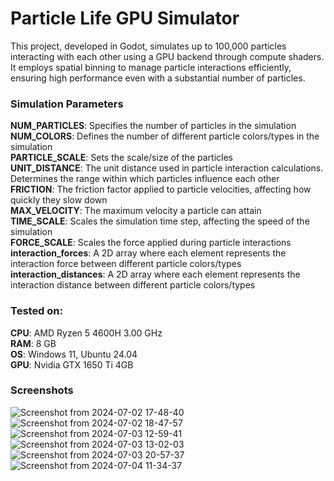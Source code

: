 # Particle Life GPU Simulator

This project, developed in Godot, simulates up to 100,000 particles interacting with each other using a GPU backend through compute shaders. It employs spatial binning to manage particle interactions efficiently, ensuring high performance even with a substantial number of particles.  

### Simulation Parameters  
**NUM_PARTICLES**: Specifies the number of particles in the simulation  
**NUM_COLORS**: Defines the number of different particle colors/types in the simulation  
**PARTICLE_SCALE**: Sets the scale/size of the particles  
**UNIT_DISTANCE**: The unit distance used in particle interaction calculations. Determines the range within which particles influence each other  
**FRICTION**: The friction factor applied to particle velocities, affecting how quickly they slow down  
**MAX_VELOCITY**: The maximum velocity a particle can attain  
**TIME_SCALE**: Scales the simulation time step, affecting the speed of the simulation  
**FORCE_SCALE**: Scales the force applied during particle interactions  
**interaction_forces**: A 2D array where each element represents the interaction force between different particle colors/types   
**interaction_distances**: A 2D array where each element represents the interaction distance between different particle colors/types  

### Tested on:  
**CPU**: AMD Ryzen 5 4600H 3.00 GHz  
**RAM**: 8 GB  
**OS**: Windows 11, Ubuntu 24.04  
**GPU**: Nvidia GTX 1650 Ti 4GB  

### Screenshots

![Screenshot from 2024-07-02 17-48-40](https://github.com/Subash-A-A/particle-life-gpu/assets/83503341/a88aa28a-acac-448b-bd63-a746b547de90)
![Screenshot from 2024-07-02 18-47-57](https://github.com/Subash-A-A/particle-life-gpu/assets/83503341/876c213b-85c6-4155-a2f2-5b03e1ad5fd0)
![Screenshot from 2024-07-03 12-59-41](https://github.com/Subash-A-A/particle-life-gpu/assets/83503341/fdb51b9d-3a9c-438c-9e91-eaab4e609525)
![Screenshot from 2024-07-03 13-02-03](https://github.com/Subash-A-A/particle-life-gpu/assets/83503341/3373e851-00b7-4d10-a3b0-7a7193ce1d88)
![Screenshot from 2024-07-03 20-57-37](https://github.com/Subash-A-A/particle-life-gpu/assets/83503341/0a510534-73cc-41a7-a7d6-abb988d908a8)
![Screenshot from 2024-07-04 11-34-37](https://github.com/Subash-A-A/particle-life-gpu/assets/83503341/248beded-4706-48a9-9eef-077a506d9f32)
